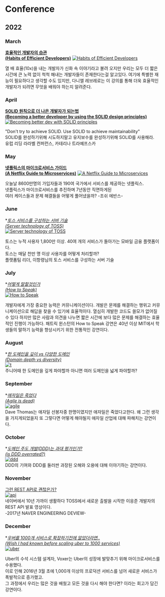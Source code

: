 # Conference

## 2022

### March

**[효율적인 개발자의 습관  
(Habits of Efficient Developers)](https://github.com/JayFreemandev/Conference/blob/main/Habits%20of%20Efficient%20Developers/README.md)**
[![Habits of Efficient Developers](https://user-images.githubusercontent.com/72185011/158063126-5b8e377e-215b-4fc1-8f1c-f04b33e2cd2b.png)](https://youtu.be/9-cyC6O81Bk)

열 배 효율(10x)을 내는 개발자가 신화 속 이야기라고 불려 오지만 우리는 모두 더 짧은 시간에 큰 노력 없이 척척 해내는 개발자들이 존재한다는걸 알고있다. 여기에 특별한 재능이 필요하다고 생각할 수도 있지만, 다니엘 레브레로는 이 강의를 통해 더욱 효율적인 개발자가 되려면 무엇을 배워야 하는지 알려준다.

### April
**[SOLID 원칙으로 더 나은 개발자가 되는법  
(Becoming a better developer by using the SOLID design principles)](https://github.com/JayFreemandev/Conference/tree/main/Becoming%20a%20better%20developer%20by%20using%20the%20SOLID%20design%20principles)**
[![Becoming better dev with SOLID principles](https://user-images.githubusercontent.com/72185011/158067792-e4add847-4526-4ed7-96e9-eb3170414e1b.png)](https://www.youtube.com/watch?v=rtmFCcjEgEw&pp=ugMICgJrbxABGAE%3D)

"Don't try to achieve SOLID. Use SOLID to achieve maintainability"  
SOLID를 완성하기위해 시도하지말고 유지보수를 완성하기위해 SOLID를 사용해라.  
유럽 리딩 라라벨 컨퍼런스, 카테리나 트라예프스카  

### May

**[넷플릭스의 마이크로서비스 가이드  
(A Netflix Guide to Microservices)](https://github.com/JayFreemandev/Conference/tree/main/A%20Netflix%20Guide%20to%20Microservices)**
[![A Netflix Guide to Microservices](https://user-images.githubusercontent.com/72185011/171405373-24027b6d-b266-438e-90a4-00d8b4442f80.png)](https://www.youtube.com/watch?v=V_oxbj-a1wQ)

오늘날 8600만명의 가입자들과 190여 국가에서 서비스를 제공하는 넷플릭스.  
넷플릭스가 마이크로서비스를 추진하며 7년동안 직면하게된  
여러 케이스들과 문제 해결들을 어떻게 풀어냈을까? -조쉬 에반스-

### June
**[토스 서비스를 구성하는 서버 기술  
(Server technology of TOSS)](https://github.com/JayFreemandev/Conference/blob/main/%ED%86%A0%EC%8A%A4%20%EC%84%9C%EB%B9%84%EC%8A%A4%EB%A5%BC%20%EA%B5%AC%EC%84%B1%ED%95%98%EB%8A%94%20%EC%84%9C%EB%B2%84%20%EA%B8%B0%EC%88%A0/RAEDME.MD)*  
[![Server technology of TOSS](https://user-images.githubusercontent.com/72185011/171407219-e66ab8b4-e137-4623-ad6e-6c32f647b2a0.png)](https://youtu.be/9-cyC6O81Bk)

토스는 누적 사용자 1,800만 이상. 40여 개의 서비스가 돌아가는 모바일 금융 플랫폼이다.  
토스는 매달 천만 명 이상 사용자를 어떻게 처리할까?  
플랫폼팀 리더, 이항령님의 토스 서비스를 구성하는 서버 기술
  
### July
**[어떻게 말할것인가  
(How to Speak)](https://github.com/JayFreemandev/Conference/blob/main/How%20To%20Speak/README.MD)*  
[![How to Speak](https://user-images.githubusercontent.com/72185011/173223072-7b93a1db-19bd-47e0-b81b-21c94c1c3f26.png)](https://youtu.be/Unzc731iCUY)

개발자에게 가장 중요한 능력은 커뮤니케이션이다. 개발은 문제를 해결하는 행위고 커뮤니케이션으로 해답을 찾을 수 있기에 효율적이다. 
열심히 개발한 코드도 쓸모가 없어질 수 있다 하지만 많은 사람과 의견을 나누면 짧은 시간에 보다 많은 문제를 해결하는 효율적인 진행이 가능하다.
패트릭 윈스턴의 How to Speak 강연은 40년 이상 MIT에서 학생들의 말하기 능력을 향상시키기 위한 전통적인 강연이다. 

### August 
**[한 도메인을 깊이 vs 다양한 도메인  
(Domain depth vs diversity)](https://github.com/JayFreemandev/Conference/blob/main/Domain%20depth%20vs%20diversity%20for%20Junior%20Developer/readme.md)*  
[![t](https://user-images.githubusercontent.com/72185011/202849341-62434332-b285-4b82-b7cd-0053deea4d29.png)](https://www.youtube.com/watch?v=jbrIzLq67zs)  
주니어때 한 도메인을 깊게 파야할까 아니면 여러 도메인을 넓게 파야할까?  

### September
**[애자일은 죽었다  
(Agile is dead)](https://github.com/JayFreemandev/Conference/tree/main/Agile%20is%20Dead)*   
[![agile](https://user-images.githubusercontent.com/72185011/200123020-4e67b5be-3754-4f61-ab86-4e940f547dbc.jpg)](https://www.youtube.com/watch?v=a-BOSpxYJ9M)  
Dave Thomas는 애자일 선봉자중 한명이였지만 애자일은 죽었다고한다. 왜 그런 생각을 가지게되었을지 또 그렇다면 어떻게 해야될지 애자일 산업에 대해 파해치는 강연이다.  

### October
**[도메인 주도 개발(DDD)는 과대 평가인가?  
(is DDD overrated?)](https://github.com/JayFreemandev/Conference/tree/main/Is%20Domain-Driven%20Design%20Overrated%3F)*  
[![ddd](https://user-images.githubusercontent.com/72185011/200123423-e6418606-4be2-41a9-9384-8c0050873822.jpg)](https://www.youtube.com/results?search_query=DDD+is+overated)  
DDD의 기여와 DDD를 둘러싼 과장된 오해와 오용에 대해 이야기하는 강연이다. 

### November
[그런 REST API로 괜찮은가?](https://github.com/JayFreemandev/Conference/blob/main/%EA%B7%B8%EB%9F%B0%20REST%20API%EB%A1%9C%20%EA%B4%9C%EC%B0%AE%EC%9D%80%EA%B0%80%3F/readme.md)   
[![api](https://user-images.githubusercontent.com/72185011/202465986-121bf7f1-3570-4a00-90d2-50fd7cfabbfb.jpg)](https://tv.naver.com/v/2292653)  
네이버에서 10년 가까이 생활하다 TOSS에서 새로운 출발을 시작한 이응준 개발자의 REST API 발표 영상이다.  
-2017년 NAVER ENGINEERING DEVIEW-  

### December
**[우버를 1000개 서비스로 확장하기전에 알았더라면..  
(Wish I had known before scaling uber to 1000 services)](https://github.com/JayFreemandev/Conference/tree/main/What%20I%20Wish%20I%20Had%20Known%20Before%20Scaling%20Uber%20to%201000%20Services)*  
[![uber](https://user-images.githubusercontent.com/72185011/200123677-a3e6939d-7160-484c-886d-1a5f5135db72.jpg)](https://www.youtube.com/watch?v=kb-m2fasdDY)  

Uber의 수석 시스템 설계자, Voxer는 Uber의 성장에 발맞추기 위해 마이크로서비스를 수용했다.   
이로 인해 2016년 3월 초에 1,000개 이상의 프로덕션 서비스를 넘어 새로운 서비스가 폭발적으로 증가했고.   
그 과정에서 우리는 많은 것을 배웠고 모든 것을 다시 해야 한다면? 이라는 회고가 담긴 강연이다.  
